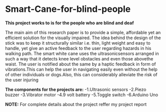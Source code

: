 # Smart-Cane-for-blind-people
**This project works to  is for the people who are blind and deaf**


The main aim of this research paper is to provide a simple, affordable yet an efficient solution for the visually impaired. The idea behind the design of the stick was to keep it structurally similar i.e. thin, light weight and easy to handle, yet give an active feedback to the user regarding hazards in his walking path. The smart white cane uses the ultrasonicsensors arranged in such a way that it detects knee level obstacles and even those abovethe waist. The user is notified about the same by a haptic feedback in form of vibrations.This can help the user in navigating easily even without the help of other individuals or dogs.Also, this can considerably alleviate the risk of the user injuring 

**The components for the projects are:**
-1.Ultrasonic sensors
-2.Piezo buzzer
-3.Vibrator motor
-4.9 volt battery
-5.Toggle switch
-6.Arduino Uno

**NOTE:**
For complete details about the project reffer my project report


